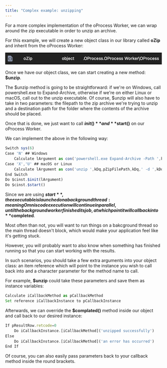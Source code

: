 ```yaml
---
title: "Complex example: unzipping"
---
```


For a more complex implementation of the oProcess Worker, we can wrap around the zip executable in order to unzip an archive.

For this example, we will create a new object class in our library called **oZip** and inherit from the oProcess Worker:

![oZip Object Class](assets/../../../../assets/oprocess_worker_images/oZip.png)

Once we have our object class, we can start creating a new method: **$unzip**.

The $unzip method is going to be straightforward: if we're on Windows, call powershell.exe to Expand-Archive, otherwise if we're on either Linux or macOS, call out to the unzip executable. Of course, $unzip will also have to take in two parameters: the filepath to the zip archive we're trying to unzip and a destination path for the folder where the contents of the archive should be placed.

Once that is done, we just want to call **$init()** and **$start()** on our oProcess Worker.

We can implement the above in the following way:

```js
Switch sys(6)
Case 'N' ## Windows
    Calculate lArgument as con('powershell.exe Expand-Archive -Path ',kDq,pZipFilePath,kDq,' -DestinationPath ',kDq,pDestinationPath,kDq)
Case 'X','U' ## macOS or Linux
    Calculate lArgument as con('unzip ',kDq,pZipFilePath,kDq,' -d ',kDq,pDestinationPath,kDq)
End Switch
Do $cinst.$init(lArgument)
Do $cinst.$start()
```

Since we are using **$start**, the executable is launched on a background thread: meaning Omnis code execution will continue in parallel, until the background worker finished its job, at which point it will call back into **$completed**.

Most often than not, you will want to run things on a bakcground thread so the main thread doesn't block, which would make your application feel like it's getting stuck.

However, you will probably want to also know when something has finished running so that you can start working with the results.

In such scenarios, you should take a few extra arguments into your object class: an item reference which will point to the instance you wish to call back into and a character parameter for the method name to call.

For example, **$unzip** could take these parameters and save them as instance variables:

```js
Calculate iCallbackMethod as pCallbackMethod
Set reference iCallbackInstance to pCallbackInstance
```

Afterwards, we can override the **$complated()** method inside our object and call back to our desired instance:

```js
If pResultRow.retcode=0
    Do iCallbackInstance.[iCallbackMethod]('unzipped successfully')
Else
    Do iCallbackInstance.[iCallbackMethod]('an error has occurred')
End If
```

Of course, you can also easily pass parameters back to your callback method inside the round brackets.